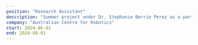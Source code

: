 ```yaml
---
position: "Research Assistant"
description: "Summer project under Dr. Stephanie Berrio Perez as a part of the Intelligent Transportation Systems group to train a model capable of detecting road anomalies."
company: "Australian Centre for Robotics"
start: 2024-06-01
end: 2024-08-01
---
```

